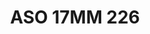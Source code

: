 ---
title: ASO 17MM 226
date: 
draft: false

# descripcion
description : Anillo de plata 925.

materials: Plata 941

color: 

dimensions: 17mm diámetro

code: 05-23-1615

type: "Anillos"

categories: []

price: $4.620,00

price_eftvo: $3.930,00

# Images
# first image will be shown in the product page
images:
  # - image: "images/path_to_image"
  # La ubicacion de las imagenes es imagenes/Anillos/Anillos.Solo Plata/05-23-1615-aso-17mm-226
  - image: "./images/anillos/solo_plata/05-23-1615-aso-17mm-226.jpg"
---